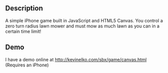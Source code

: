 Description
-----------
A simple iPhone game built in JavaScript and HTML5 Canvas.  You control a zero turn radius 
lawn mower and must mow as much lawn as you can in a certain time limit!

Demo
----
I have a demo online at http://kevinelko.com/sbx/game/canvas.html
(Requires an iPhone)